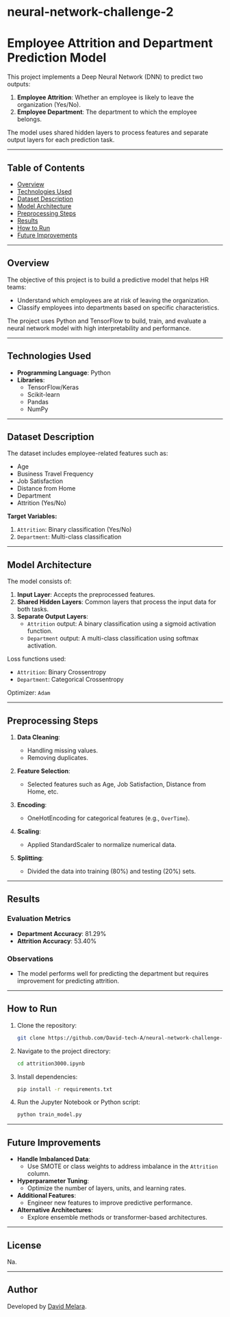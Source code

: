 # neural-network-challenge-2

# Employee Attrition and Department Prediction Model

This project implements a Deep Neural Network (DNN) to predict two outputs:
1. **Employee Attrition**: Whether an employee is likely to leave the organization (Yes/No).
2. **Employee Department**: The department to which the employee belongs.

The model uses shared hidden layers to process features and separate output layers for each prediction task.

---

## Table of Contents
- [Overview](#overview)
- [Technologies Used](#technologies-used)
- [Dataset Description](#dataset-description)
- [Model Architecture](#model-architecture)
- [Preprocessing Steps](#preprocessing-steps)
- [Results](#results)
- [How to Run](#how-to-run)
- [Future Improvements](#future-improvements)

---

## Overview
The objective of this project is to build a predictive model that helps HR teams:
- Understand which employees are at risk of leaving the organization.
- Classify employees into departments based on specific characteristics.

The project uses Python and TensorFlow to build, train, and evaluate a neural network model with high interpretability and performance.

---

## Technologies Used
- **Programming Language**: Python
- **Libraries**:
  - TensorFlow/Keras
  - Scikit-learn
  - Pandas
  - NumPy

---

## Dataset Description
The dataset includes employee-related features such as:
- Age
- Business Travel Frequency
- Job Satisfaction
- Distance from Home
- Department
- Attrition (Yes/No)

**Target Variables:**
1. `Attrition`: Binary classification (Yes/No)
2. `Department`: Multi-class classification

---

## Model Architecture
The model consists of:
1. **Input Layer**: Accepts the preprocessed features.
2. **Shared Hidden Layers**: Common layers that process the input data for both tasks.
3. **Separate Output Layers**:
   - `Attrition` output: A binary classification using a sigmoid activation function.
   - `Department` output: A multi-class classification using softmax activation.

Loss functions used:
- `Attrition`: Binary Crossentropy
- `Department`: Categorical Crossentropy

Optimizer: `Adam`

---

## Preprocessing Steps
1. **Data Cleaning**:
   - Handling missing values.
   - Removing duplicates.

2. **Feature Selection**:
   - Selected features such as Age, Job Satisfaction, Distance from Home, etc.

3. **Encoding**:
   - OneHotEncoding for categorical features (e.g., `OverTime`).

4. **Scaling**:
   - Applied StandardScaler to normalize numerical data.

5. **Splitting**:
   - Divided the data into training (80%) and testing (20%) sets.

---

## Results
### Evaluation Metrics
- **Department Accuracy**: 81.29%
- **Attrition Accuracy**: 53.40%

### Observations
- The model performs well for predicting the department but requires improvement for predicting attrition.

---

## How to Run
1. Clone the repository:
   ```bash
   git clone https://github.com/David-tech-A/neural-network-challenge-2.git
   ```
2. Navigate to the project directory:
   ```bash
   cd attrition3000.ipynb
   ```
3. Install dependencies:
   ```bash
   pip install -r requirements.txt
   ```
4. Run the Jupyter Notebook or Python script:
   ```bash
   python train_model.py
   ```

---

## Future Improvements
- **Handle Imbalanced Data**:
  - Use SMOTE or class weights to address imbalance in the `Attrition` column.
- **Hyperparameter Tuning**:
  - Optimize the number of layers, units, and learning rates.
- **Additional Features**:
  - Engineer new features to improve predictive performance.
- **Alternative Architectures**:
  - Explore ensemble methods or transformer-based architectures.

---

## License
Na.

---

## Author
Developed by [David Melara](https://github.com/your-username).
